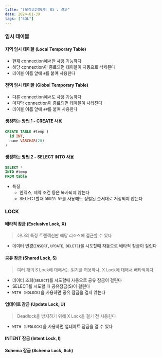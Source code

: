 ```yaml
---
title: "[모각코24동계] 05 : 결과"
date: 2024-01-30
tags: ["SQL"]
---
```


### 임시 테이블

#### 지역 임시 테이블 (Local Temporary Table)

- 현재 connection에서만 사용 가능하다
- 해당 connection이 종료되면 테이블이 자동으로 삭제된다
- 테이블 이름 앞에 `#`를 붙여 사용한다

#### 전역 임시 테이블 (Global Temporary Table)

- 다른 connection에서도 사용 가능하다
- 마지막 connection이 종료되면 테이블이 사라진다
- 테이블 이름 앞에 `##`를 붙여 사용한다

#### 생성하는 방법 1 - CREATE 사용

```sql
CREATE TABLE #temp (
  id INT,
  name VARCHAR(20)
)
```

#### 생성하는 방법 2 - SELECT INTO 사용

```sql
SELECT *
INTO #temp
FROM table
```

- 특징
  - 인덱스, 제약 조건 등은 복사되지 않는다
  - SELECT할때 `ORDER BY`를 사용해도 정렬된 순서대로 저장되지 않는다

### LOCK

#### 배타적 잠금 (Exclusive Lock, X)

> 하나의 특정 트랜잭션만 해당 리소스에 접근할 수 있다

- 데이터 변경(`INSERT`, `UPDATE`, `DELETE`)을 시도할때 자동으로 배타적 잠금이 걸린다

#### 공유 잠금 (Shared Lock, S)

> 여러 개의 S Lock에 대해서는 읽기를 허용하나, X Lock에 대해서 배타적이다

- 데이터 조회(`SELECT`)를 시도할때 자동으로 공유 잠금이 걸린다
- SELECT를 시도할 때 공유잠금(S)이 걸린다
- `WITH (NOLOCK)`을 사용하면 공유 잠금을 걸지 않는다

#### 업데이트 잠금 (Update Lock, U)

> Deadlock을 방지하기 위해 X Lock을 걸기 전 사용한다

- `WITH (UPDLOCK)`을 사용하면 업데이트 잠금을 걸 수 있다

#### INTENT 잠금 (Intent Lock, I)

#### Schema 잠금 (Schema Lock, Sch)
